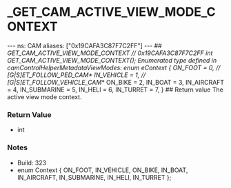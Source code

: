 # _GET_CAM_ACTIVE_VIEW_MODE_CONTEXT

--- ns: CAM aliases: ["0x19CAFA3C87F7C2FF"] --- ## _GET_CAM_ACTIVE_VIEW_MODE_CONTEXT  // 0x19CAFA3C87F7C2FF int _GET_CAM_ACTIVE_VIEW_MODE_CONTEXT();  Enumerated type defined in camControlHelperMetadataViewModes:  enum eContext { ON_FOOT = 0, // [G|S]ET_FOLLOW_PED_CAM_* IN_VEHICLE = 1, // [G|S]ET_FOLLOW_VEHICLE_CAM_* ON_BIKE = 2, IN_BOAT = 3, IN_AIRCRAFT = 4, IN_SUBMARINE = 5, IN_HELI = 6, IN_TURRET = 7, }  ## Return value The active view mode context.

### Return Value
* int

### Notes
* Build: 323
* enum Context
{
	ON_FOOT,
	IN_VEHICLE,
	ON_BIKE,
	IN_BOAT,
	IN_AIRCRAFT,
	IN_SUBMARINE,
	IN_HELI,
	IN_TURRET
};

